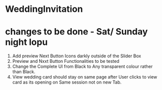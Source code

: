 # WeddingInvitation


# changes to be done - Sat/ Sunday night lopu


1. Add preview Next Button Icons darkly outside of the Slider Box
2. Preview and Nxxt Button Functionalities to be tested
3. Change the Complete UI from Black to Any transparent colour rather than Black.
4. View wedding card should stay on same page after User clicks to view card as its opening on Same session not on new Tab.